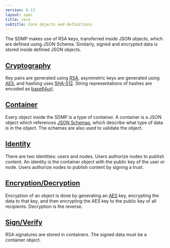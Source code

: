 ```yaml
---
version: 0.13
layout: spec
title: core
subtitle: Core objects and definitions.
---
```



The SDMP makes use of RSA keys, transferred inside JSON objects, which
are defined using JSON Schema. Similarly, signed and encrypted data is
stored inside defined JSON objects.


## [Cryptography](./cryptography)

Key pairs are generated using [RSA][rsa], asymmetric keys are generated
using [AES][aes], and hashing uses [SHA-512][sha2]. String representations
of hashes are encoded as [base64url][base64].

## [Container](./container)

Every object inside the SDMP is a type of container. A container is a JSON
object which references [JSON Schemas][jsonschema], which describe what type
of data is in the object. The schemas are also used to validate the object.

## [Identity](./identity)

There are two identities: users and nodes. Users authorize nodes to publish
content. An identity is the container object with the public key of the user
or node. Users authorize nodes to publish content by signing a trust.

## [Encryption/Decryption](./encryption)

Encryption of an object is done by generating an [AES][aes] key, encrypting
the data to that key, and then encrypting the AES key to the public key of
all recipients. Decryption is the reverse.

## [Sign/Verify](./signature)

RSA signatures are stored in containers. The signed data must be a container
object.

[rsa]: https://en.wikipedia.org/wiki/RSA_(cryptosystem)
[sha2]: https://en.wikipedia.org/wiki/SHA-2
[aes]: https://en.wikipedia.org/wiki/Advanced_Encryption_Standard
[base64]: https://tools.ietf.org/html/rfc4648#section-5
[jsonschema]: http://json-schema.org/
